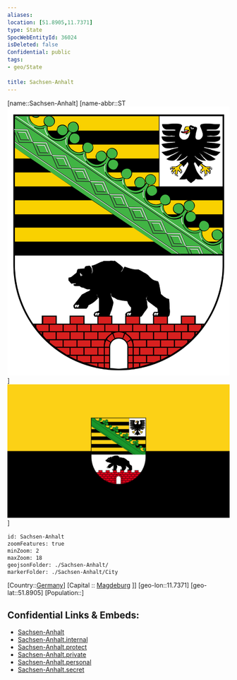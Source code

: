 ```yaml
---
aliases: 
location: [51.8905,11.7371]
type: State
SpocWebEntityId: 36024
isDeleted: false
Confidential: public
tags:
- geo/State

title: Sachsen-Anhalt
---
```

[name::Sachsen-Anhalt]
[name-abbr::ST![350](geo/Continent/Europe/Germany/Germany~East/Sachsen-Anhalt/Coat_of_arms_of_Sachsen-Anhalt.svg) ]
![350](geo/Continent/Europe/Germany/Germany~East/Sachsen-Anhalt/Flag_of_Saxony-Anhalt_(state).svg) ]

```leaflet
id: Sachsen-Anhalt
zoomFeatures: true 
minZoom: 2 
maxZoom: 18
geojsonFolder: ./Sachsen-Anhalt/
markerFolder: ./Sachsen-Anhalt/City
```

[Country::[Germany](geo/Continent/Europe/Germany.md)]
[Capital :: [Magdeburg](geo/Continent/Europe/Germany/Germany~East/Sachsen-Anhalt/City/Magdeburg.md) ]]
[geo-lon::11.7371]
[geo-lat::51.8905]
[Population::]



## Confidential Links & Embeds: 
- [Sachsen-Anhalt](../../../../../../_public/geo/Continent/Europe/Germany/Germany~East/Sachsen-Anhalt.md) 
- [Sachsen-Anhalt.internal](../../../../../../_internal/geo/Continent/Europe/Germany/Germany~East/Sachsen-Anhalt.internal.md) 
- [Sachsen-Anhalt.protect](../../../../../../_protect/geo/Continent/Europe/Germany/Germany~East/Sachsen-Anhalt.protect.md) 
- [Sachsen-Anhalt.private](../../../../../../_private/geo/Continent/Europe/Germany/Germany~East/Sachsen-Anhalt.private.md) 
- [Sachsen-Anhalt.personal](../../../../../../_personal/geo/Continent/Europe/Germany/Germany~East/Sachsen-Anhalt.personal.md) 
- [Sachsen-Anhalt.secret](../../../../../../_secret/geo/Continent/Europe/Germany/Germany~East/Sachsen-Anhalt.secret.md) 
